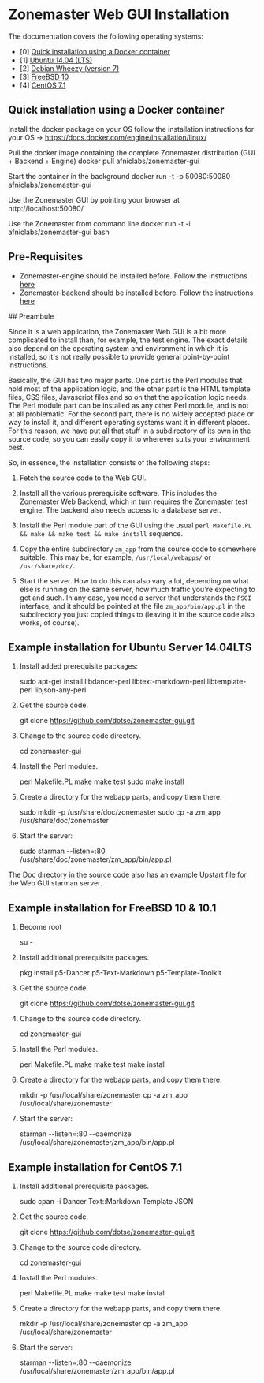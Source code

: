 # Zonemaster Web GUI Installation

The documentation covers the following operating systems:

 * [0] <a href="#Docker">Quick installation using a Docker container</a>
 * [1] <a href="#Debian">Ubuntu 14.04 (LTS)</a>
 * [2] <a href="#Debian">Debian Wheezy (version 7)</a>
 * [3] <a href="#FreeBSD">FreeBSD 10</a>
 * [4] <a href="#CentOS">CentOS 7.1</a>

 
## <a name="Docker"></a>Quick installation using a Docker container

Install the docker package on your OS
	follow the installation instructions for your OS -> https://docs.docker.com/engine/installation/linux/
	
Pull the docker image containing the complete Zonemaster distribution (GUI + Backend + Engine)
	docker pull afniclabs/zonemaster-gui

Start the container in the background
	docker run -t -p 50080:50080 afniclabs/zonemaster-gui 
	
Use the Zonemaster GUI by pointing your browser at
	http://localhost:50080/
	
Use the Zonemaster from command line
	docker run -t -i afniclabs/zonemaster-gui bash
	
## Pre-Requisites

   * Zonemaster-engine should be installed before. Follow the instructions
[here](https://github.com/dotse/zonemaster-engine/blob/master/docs/installation.md)
   * Zonemaster-backend should be installed before. Follow the instructions
[here](https://github.com/dotse/zonemaster-backend/blob/master/docs/installation.md)

## Preambule

Since it is a web application, the Zonemaster Web GUI is a bit more complicated to install than, for example, the test engine. The exact details also depend on the operating system and environment in which it is installed, so it's not really possible to provide general point-by-point instructions.

Basically, the GUI has two major parts. One part is the Perl modules that hold most of the application logic, and the other part is the HTML template files, CSS files, Javascript files and so on that the application logic needs. The Perl module part can be installed as any other Perl module, and is not at all problematic. For the second part, there is no widely accepted place or way to install it, and different operating systems want it in different places. For this reason, we have put all that stuff in a subdirectory of its own in the source code, so you can easily copy it to wherever suits your environment best.

So, in essence, the installation consists of the following steps:

1) Fetch the source code to the Web GUI.

2) Install all the various prerequisite software. This includes the Zonemaster Web Backend, which in turn requires the Zonemaster test engine. The backend also needs access to a database server.

3) Install the Perl module part of the GUI using the usual `perl Makefile.PL && make && make test && make install` sequence.

4) Copy the entire subdirectory `zm_app` from the source code to somewhere suitable. This may be, for example, `/usr/local/webapps/` or `/usr/share/doc/`.

5) Start the server. How to do this can also vary a lot, depending on what else is running on the same server, how much traffic you're expecting to get and such. In any case, you need a server that understands the `PSGI` interface, and it should be pointed at the file `zm_app/bin/app.pl` in the subdirectory you just copied things to (leaving it in the source code also works, of course).

## <a name="Debian"></a> Example installation for Ubuntu Server 14.04LTS

1) Install added prerequisite packages:

    sudo apt-get install libdancer-perl libtext-markdown-perl libtemplate-perl libjson-any-perl

2) Get the source code.

    git clone https://github.com/dotse/zonemaster-gui.git

3) Change to the source code directory.

    cd zonemaster-gui

4) Install the Perl modules.

    perl Makefile.PL
    make
    make test
    sudo make install

5) Create a directory for the webapp parts, and copy them there.

    sudo mkdir -p /usr/share/doc/zonemaster
    sudo cp -a zm_app /usr/share/doc/zonemaster

6) Start the server:

    sudo starman --listen=:80 /usr/share/doc/zonemaster/zm_app/bin/app.pl

The Doc directory in the source code also has an example Upstart file for the Web GUI starman server.

## <a name="FreeBSD"></a> Example installation for FreeBSD 10 & 10.1

1) Become root

    su -

2) Install additional prerequisite packages.

    pkg install p5-Dancer p5-Text-Markdown p5-Template-Toolkit

3) Get the source code.

    git clone https://github.com/dotse/zonemaster-gui.git

4) Change to the source code directory.

    cd zonemaster-gui

5) Install the Perl modules.

    perl Makefile.PL
    make
    make test
    make install

6) Create a directory for the webapp parts, and copy them there.

    mkdir -p /usr/local/share/zonemaster
    cp -a zm_app /usr/local/share/zonemaster

7) Start the server:

    starman --listen=:80 --daemonize /usr/local/share/zonemaster/zm_app/bin/app.pl


## <a name="CentOS"></a> Example installation for CentOS 7.1

1) Install additional prerequisite packages.

    sudo cpan -i Dancer Text::Markdown Template JSON

2) Get the source code.

    git clone https://github.com/dotse/zonemaster-gui.git

3) Change to the source code directory.

    cd zonemaster-gui

4) Install the Perl modules.

    perl Makefile.PL
    make
    make test
    make install

5) Create a directory for the webapp parts, and copy them there.

    mkdir -p /usr/local/share/zonemaster
    cp -a zm_app /usr/local/share/zonemaster

6) Start the server:

    starman --listen=:80 --daemonize /usr/local/share/zonemaster/zm_app/bin/app.pl

